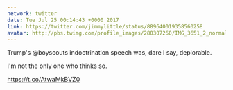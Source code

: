 ```yaml
---
network: twitter
date: Tue Jul 25 00:14:43 +0000 2017
link: https://twitter.com/jimmylittle/status/889640019358560258
avatar: http://pbs.twimg.com/profile_images/280307260/IMG_3651_2_normal.jpg
---
```


Trump's @boyscouts indoctrination speech was, dare I say, deplorable. 

I'm not the only one who thinks so.

https://t.co/AtwaMkBVZ0
